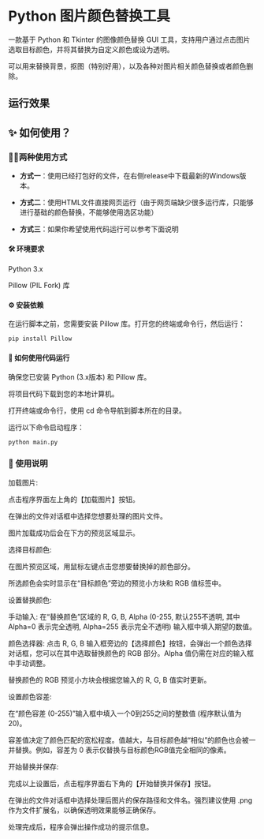 # Python 图片颜色替换工具

一款基于 Python 和 Tkinter 的图像颜色替换 GUI 工具，支持用户通过点击图片选取目标颜色，并将其替换为自定义颜色或设为透明。

可以用来替换背景，抠图（特别好用），以及各种对图片相关颜色替换或者颜色删除。

## 运行效果

## ✨ 如何使用？

### 🚀🚀两种使用方式
- **方式一**：使用已经打包好的文件，在右侧release中下载最新的Windows版本。

- **方式二**：使用HTML文件直接网页运行（由于网页端缺少很多运行库，只能够进行基础的颜色替换，不能够使用选区功能）

- **方式三**：如果你希望使用代码运行可以参考下面说明

#### 🛠️ 环境要求
Python 3.x

Pillow (PIL Fork) 库


#### ⚙️ 安装依赖
在运行脚本之前，您需要安装 Pillow 库。打开您的终端或命令行，然后运行：

```bash
pip install Pillow
```

#### 🚀 如何使用代码运行
确保您已安装 Python (3.x版本) 和 Pillow 库。

将项目代码下载到您的本地计算机。

打开终端或命令行，使用 cd 命令导航到脚本所在的目录。

运行以下命令启动程序：
```bash
python main.py
```

### 📖 使用说明
加载图片:

点击程序界面左上角的【加载图片】按钮。

在弹出的文件对话框中选择您想要处理的图片文件。

图片加载成功后会在下方的预览区域显示。

选择目标颜色:

在图片预览区域，用鼠标左键点击您想要替换掉的颜色部分。

所选颜色会实时显示在“目标颜色”旁边的预览小方块和 RGB 值标签中。

设置替换颜色:

手动输入: 在“替换颜色”区域的 R, G, B, Alpha (0-255, 默认255不透明, 其中 Alpha=0 表示完全透明, Alpha=255 表示完全不透明) 输入框中填入期望的数值。

颜色选择器: 点击 R, G, B 输入框旁边的【选择颜色】按钮，会弹出一个颜色选择对话框，您可以在其中选取替换颜色的 RGB 部分。Alpha 值仍需在对应的输入框中手动调整。

替换颜色的 RGB 预览小方块会根据您输入的 R, G, B 值实时更新。

设置颜色容差:

在“颜色容差 (0-255)”输入框中填入一个0到255之间的整数值 (程序默认值为 20)。

容差值决定了颜色匹配的宽松程度。值越大，与目标颜色越“相似”的颜色也会被一并替换。例如，容差为 0 表示仅替换与目标颜色RGB值完全相同的像素。

开始替换并保存:

完成以上设置后，点击程序界面右下角的【开始替换并保存】按钮。

在弹出的文件对话框中选择处理后图片的保存路径和文件名。强烈建议使用 .png 作为文件扩展名，以确保透明效果能够正确保存。

处理完成后，程序会弹出操作成功的提示信息。
